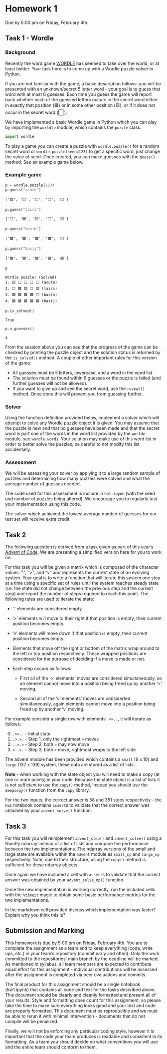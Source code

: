 # Homework 1

Due by 5:00 pm on Friday, February 4th.

## Task 1 - Wordle

### Background

Recently the word game [WORDLE](https://www.powerlanguage.co.uk/wordle/)
has seemed to take over the world, or at least twitter. Your task here
is to come up with a Wordle puzzle solver in Python.

If you are not familiar with the game, a basic description follows: you
will be presented with an unknown/secret 5 letter word - your goal is to
guess that word with at most 6 guesses. Each time you guess the game
will report back whether each of the guessed letters occurs in the
secret word either in exactly that position (🟩) or in some other
position (🟨), or if it does not occur in the secret word (⬜).

We have implemented a basic Wordle game in Python which you can play by
importing the `worldle` module, which contains the `puzzle` class.

<div class="cell" execution_count="1">

``` python
import wordle
```

</div>

To play a game you can create a puzzle with `wordle.puzzle()` for a
random secret word or `wordle.puzzle(seed=123)` to get a specific word,
just change the value of seed. Once created, you can make guesses with
the `guess()` method. See an example game below.

### Example game

<div class="cell" execution_count="2">

``` python
p = wordle.puzzle(123)
p.guess("acute")
```

<div class="cell-output-display" execution_count="2">

    ['🟨', '⬜', '⬜', '⬜', '⬜']

</div>

</div>

<div class="cell" execution_count="3">

``` python
p.guess("lairs")
```

<div class="cell-output-display" execution_count="3">

    ['⬜', '🟩', '🟨', '⬜', '🟨']

</div>

</div>

<div class="cell" execution_count="4">

``` python
p.guess("basin")
```

<div class="cell-output-display" execution_count="4">

    ['🟩', '🟩', '🟩', '🟩', '⬜']

</div>

</div>

<div class="cell" execution_count="5">

``` python
p.guess("basij")
```

<div class="cell-output-display" execution_count="5">

    ['🟩', '🟩', '🟩', '🟩', '🟩']

</div>

</div>

<div class="cell" execution_count="6">

``` python
p
```

<div class="cell-output-display" execution_count="6">

    Wordle puzzle: (Solved)
    1. 🟨 ⬜ ⬜ ⬜ ⬜ (acute)
    2. ⬜ 🟩 🟨 ⬜ 🟨 (lairs)
    3. 🟩 🟩 🟩 🟩 ⬜ (basin)
    4. 🟩 🟩 🟩 🟩 🟩 (basij)

</div>

</div>

<div class="cell" execution_count="7">

``` python
p.is_solved()
```

<div class="cell-output-display" execution_count="7">

    True

</div>

</div>

<div class="cell" execution_count="8">

``` python
p.n_guesses()
```

<div class="cell-output-display" execution_count="8">

    4

</div>

</div>

From the session above you can see that the progress of the game can be
checked by printing the puzzle object and the solution status is
returned by the `is_solved()` method. A couple of other important rules
for this version of the game:

-   All guesses must be 5 letters, lowercase, and a word in the word
    list.
-   The solution must be found within 6 guesses or the puzzle is failed
    (and further guesses will not be allowed).
-   If you want to give up and see the secret word, use the `reveal()`
    method. Once done this will prevent you from guessing further.

### Solver

Using the function definition provided below, implement a solver which
will attempt to solve any Wordle puzzle object it is given. You may
assume that the puzzle is new and that no guesses have been made and
that the secret word is part one of the words in the word list provided
by the `worlde` module, see `wordle.words`. Your solution may make use
of this word list in order to better solve the puzzles, be careful to
not modify this list accidentally.

### Assessment

We will be assessing your solver by applying it to a large random sample
of puzzles and determining how many puzzles were solved and what the
average number of guesses needed.

The code used for this assessment is include in `hw1.ipynb` (with the
seed and number of puzzles being altered). We encourage you to regularly
test your implementation using this code.

The solver which achieved the lowest average number of guesses for our
test set will receive extra credit.

## Task 2

The following question is derived from a task given as part of this
year’s [Advent of Code](https://adventofcode.com/2021). We are
presenting a simplified version here for you to work on.

For this task you will be given a matrix which is composed of the
character values: “.”, “\>”, and “v” and represents the current state of
an evolving system. Your goal is to write a function that will iterate
this system one step at a time using a specific set of rules until the
system reaches steady state (i.e. the state did not change between the
previous step and the current step) and report the number of steps
required to reach this point. The following rules are used to iterate
the state:

-   ‘.’ elements are considered empty

-   ‘\>’ elements will move to their right if that position is empty,
    their current position becomes empty.

-   ‘v’ elements will move down if that position is empty, their current
    position becomes empty.

-   Elements that move off the right or bottom of the matrix wrap around
    to the left or top position respectively. These wrapped positions
    are considered for the purpose of deciding if a move is made or not.

-   Each step occurs as follows:

    -   First all of the ‘\>’ elements’ moves are considered
        simultaneously, so an element cannot move into a position being
        freed up by another ‘\>’ moving.

    -   Second all of the ‘v’ elements’ moves are considerted
        simultaneously, again elements cannot move into a position being
        freed up by another ‘v’ moving.

For example consider a single row with elements `.>>..`, it will iterate
as follows:

0.  `.>>..` - Initial state
1.  `.>.>.` - Step 1, only the rightmost `>` moves
2.  `..>.>` - Step 2, both `>` may now move
3.  `>..>.` - Step 3, both `>` move, rightmost wraps to the left side

The advent module has been provided which contains a `small` (9 x 10)
and `large` (137 x 139) system, these data are stored as a list of
lists.

**Note** - when working with the state object you will need to make a
copy (at one or more points) in your code. Because the state object is a
list of lists it is not sufficient to use the `copy()` method, instead
you should use the `deepcopy()` function from the `copy` library.

For the two inputs, the correct answer is 58 and 351 steps
respectively - the `hw1` notebook contains `assert`s to validate that
the correct answer was obtained by your `advent_solve()` function.

## Task 3

For this task you will reimplement `advent_step()` and `advent_solve()`
using a NumPy ndarray instead of a list of lists and compare the
performance between the two implementations. The ndarray versions of the
small and large state are available within the `advent` module as
`small_np` and `large_np` respectively. Note, due to their structure,
using the `copy()` method is sufficient for these ndarray objects.

Once again we have included a cell with `assert`s to validate that the
correct answer was obtained by your `advent_solve_np()` function.

Once the new implementation is working correctly, run the included cells
with the `%timeit` magic to obtain some basic performance metrics for
the two implementations.

In the markdown cell provided discuss which implementation was faster?
Explain why you think this is?

## Submission and Marking

This homework is due by 5:00 pm on Friday, February 4th. You are to
complete the assignment as a team and to keep everything (code, write
ups, etc.) in your team’s repository (commit early and often). Only the
work committed to the repositories’ main branch by the deadline will be
marked. As mentioned in syllabus, all team members are expected to
contribute equal effort for this assignment - individual contributions
will be assessed after the assignment is completed via peer evaluations
and commits.

The final product for this assignment should be a single notebook
(hw1.ipynb) that contains all code and text for the tasks described
above. This document should be clearly and cleanly formatted and present
all of your results. Style and formatting does count for this
assignment, so please take the time to make sure everything looks good
and your text and code are properly formatted. This document must be
reproducible and we must be able to rerun it with minimal intervention -
documents that do not compile will be penalized.

Finally, we will not be enforcing any particular coding style, however
it is important that the code your team produces is readable and
consistent in its formatting. As a team you should decide on what
conventions you will use and the entire team should conform to them.
